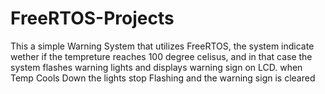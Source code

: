 # FreeRTOS-Projects
This a simple Warning System that utilizes FreeRTOS, the system indicate wether if the tempreture reaches 100 degree celisus, and in that case the system flashes warning lights and displays warning sign on LCD. when Temp Cools Down the lights stop Flashing and the warning sign is cleared
